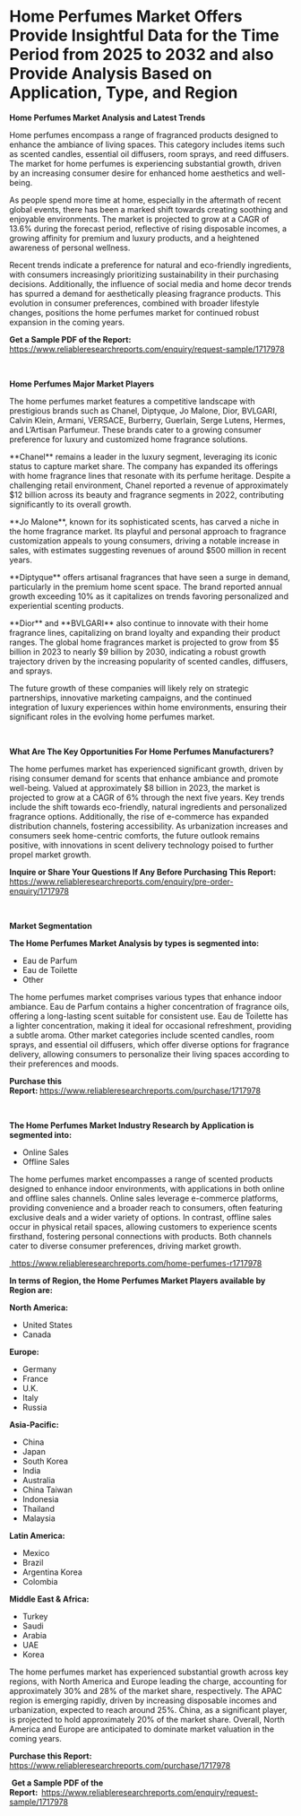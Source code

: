 <p><h1>Home Perfumes Market Offers Provide Insightful Data for the Time Period from 2025 to 2032 and also Provide Analysis Based on Application, Type, and Region</h1></p><p><strong>Home Perfumes Market Analysis and Latest Trends</strong></p>
<p><p>Home perfumes encompass a range of fragranced products designed to enhance the ambiance of living spaces. This category includes items such as scented candles, essential oil diffusers, room sprays, and reed diffusers. The market for home perfumes is experiencing substantial growth, driven by an increasing consumer desire for enhanced home aesthetics and well-being. </p><p>As people spend more time at home, especially in the aftermath of recent global events, there has been a marked shift towards creating soothing and enjoyable environments. The market is projected to grow at a CAGR of 13.6% during the forecast period, reflective of rising disposable incomes, a growing affinity for premium and luxury products, and a heightened awareness of personal wellness.</p><p>Recent trends indicate a preference for natural and eco-friendly ingredients, with consumers increasingly prioritizing sustainability in their purchasing decisions. Additionally, the influence of social media and home decor trends has spurred a demand for aesthetically pleasing fragrance products. This evolution in consumer preferences, combined with broader lifestyle changes, positions the home perfumes market for continued robust expansion in the coming years.</p></p>
<p><strong>Get a Sample PDF of the Report:&nbsp;</strong> <a href="https://www.reliableresearchreports.com/enquiry/request-sample/1717978?utm_campaign=3321&utm_medium=2&utm_source=Github&utm_content=ia&utm_term=15042025&utm_id=home-perfumes">https://www.reliableresearchreports.com/enquiry/request-sample/1717978</a></p>
<p>&nbsp;</p>
<p><strong>Home Perfumes Major Market Players</strong></p>
<p><p>The home perfumes market features a competitive landscape with prestigious brands such as Chanel, Diptyque, Jo Malone, Dior, BVLGARI, Calvin Klein, Armani, VERSACE, Burberry, Guerlain, Serge Lutens, Hermes, and L’Artisan Parfumeur. These brands cater to a growing consumer preference for luxury and customized home fragrance solutions.</p><p>**Chanel** remains a leader in the luxury segment, leveraging its iconic status to capture market share. The company has expanded its offerings with home fragrance lines that resonate with its perfume heritage. Despite a challenging retail environment, Chanel reported a revenue of approximately $12 billion across its beauty and fragrance segments in 2022, contributing significantly to its overall growth.</p><p>**Jo Malone**, known for its sophisticated scents, has carved a niche in the home fragrance market. Its playful and personal approach to fragrance customization appeals to young consumers, driving a notable increase in sales, with estimates suggesting revenues of around $500 million in recent years.</p><p>**Diptyque** offers artisanal fragrances that have seen a surge in demand, particularly in the premium home scent space. The brand reported annual growth exceeding 10% as it capitalizes on trends favoring personalized and experiential scenting products.</p><p>**Dior** and **BVLGARI** also continue to innovate with their home fragrance lines, capitalizing on brand loyalty and expanding their product ranges. The global home fragrances market is projected to grow from $5 billion in 2023 to nearly $9 billion by 2030, indicating a robust growth trajectory driven by the increasing popularity of scented candles, diffusers, and sprays.</p><p>The future growth of these companies will likely rely on strategic partnerships, innovative marketing campaigns, and the continued integration of luxury experiences within home environments, ensuring their significant roles in the evolving home perfumes market.</p></p>
<p>&nbsp;</p>
<p><strong>What Are The Key Opportunities For Home Perfumes Manufacturers?</strong></p>
<p><p>The home perfumes market has experienced significant growth, driven by rising consumer demand for scents that enhance ambiance and promote well-being. Valued at approximately $8 billion in 2023, the market is projected to grow at a CAGR of 6% through the next five years. Key trends include the shift towards eco-friendly, natural ingredients and personalized fragrance options. Additionally, the rise of e-commerce has expanded distribution channels, fostering accessibility. As urbanization increases and consumers seek home-centric comforts, the future outlook remains positive, with innovations in scent delivery technology poised to further propel market growth.</p></p>
<p><strong>Inquire or Share Your Questions If Any Before Purchasing This Report:</strong> <a href="https://www.reliableresearchreports.com/enquiry/pre-order-enquiry/1717978?utm_campaign=3321&utm_medium=2&utm_source=Github&utm_content=ia&utm_term=15042025&utm_id=home-perfumes">https://www.reliableresearchreports.com/enquiry/pre-order-enquiry/1717978</a></p>
<p>&nbsp;</p>
<p><strong>Market Segmentation</strong></p>
<p><strong>The Home Perfumes Market Analysis by types is segmented into:</strong></p>
<p><ul><li>Eau de Parfum</li><li>Eau de Toilette</li><li>Other</li></ul></p>
<p><p>The home perfumes market comprises various types that enhance indoor ambiance. Eau de Parfum contains a higher concentration of fragrance oils, offering a long-lasting scent suitable for consistent use. Eau de Toilette has a lighter concentration, making it ideal for occasional refreshment, providing a subtle aroma. Other market categories include scented candles, room sprays, and essential oil diffusers, which offer diverse options for fragrance delivery, allowing consumers to personalize their living spaces according to their preferences and moods.</p></p>
<p><strong>Purchase this Report:&nbsp;</strong><a href="https://www.reliableresearchreports.com/purchase/1717978?utm_campaign=3321&utm_medium=2&utm_source=Github&utm_content=ia&utm_term=15042025&utm_id=home-perfumes">https://www.reliableresearchreports.com/purchase/1717978</a></p>
<p>&nbsp;</p>
<p><strong>The Home Perfumes Market Industry Research by Application is segmented into:</strong></p>
<p><ul><li>Online Sales</li><li>Offline Sales</li></ul></p>
<p><p>The home perfumes market encompasses a range of scented products designed to enhance indoor environments, with applications in both online and offline sales channels. Online sales leverage e-commerce platforms, providing convenience and a broader reach to consumers, often featuring exclusive deals and a wider variety of options. In contrast, offline sales occur in physical retail spaces, allowing customers to experience scents firsthand, fostering personal connections with products. Both channels cater to diverse consumer preferences, driving market growth.</p></p>
<p><a href="https://www.reliableresearchreports.com/home-perfumes-r1717978?utm_campaign=3321&utm_medium=2&utm_source=Github&utm_content=ia&utm_term=15042025&utm_id=home-perfumes">&nbsp;https://www.reliableresearchreports.com/home-perfumes-r1717978</a></p>
<p><strong>In terms of Region, the Home Perfumes Market Players available by Region are:</strong></p>
<p>
    <p> <strong> North America: </strong>
        <ul>
            <li>United States</li>
            <li>Canada</li>
        </ul>
        </p> 
    <p> <strong> Europe: </strong>
        <ul>
            <li>Germany</li>
            <li>France</li>
            <li>U.K.</li>
            <li>Italy</li>
            <li>Russia</li>
        </ul>
        </p> 
    <p> <strong> Asia-Pacific: </strong>
        <ul>
            <li>China</li>
            <li>Japan</li>
            <li>South Korea</li>
            <li>India</li>
            <li>Australia</li>
            <li>China Taiwan</li>
            <li>Indonesia</li>
            <li>Thailand</li>
            <li>Malaysia</li>
        </ul>
        </p> 
    <p> <strong> Latin America: </strong>
        <ul>
            <li>Mexico</li>
            <li>Brazil</li>
            <li>Argentina Korea</li>
            <li>Colombia</li>
        </ul>
        </p> 
    <p> <strong> Middle East & Africa: </strong>
        <ul>
            <li>Turkey</li>
            <li>Saudi</li>
            <li>Arabia</li>
            <li>UAE</li>
            <li>Korea</li>
        </ul>
    </p>
    </p>
<p><p>The home perfumes market has experienced substantial growth across key regions, with North America and Europe leading the charge, accounting for approximately 30% and 28% of the market share, respectively. The APAC region is emerging rapidly, driven by increasing disposable incomes and urbanization, expected to reach around 25%. China, as a significant player, is projected to hold approximately 20% of the market share. Overall, North America and Europe are anticipated to dominate market valuation in the coming years.</p></p>
<p><strong>Purchase this Report: </strong><a href="https://www.reliableresearchreports.com/purchase/1717978?utm_campaign=3321&utm_medium=2&utm_source=Github&utm_content=ia&utm_term=15042025&utm_id=home-perfumes">https://www.reliableresearchreports.com/purchase/1717978</a></p>
<p>&nbsp;<strong>Get a Sample PDF of the Report:&nbsp;&nbsp;</strong><a href="https://www.reliableresearchreports.com/enquiry/request-sample/1717978?utm_campaign=3321&utm_medium=2&utm_source=Github&utm_content=ia&utm_term=15042025&utm_id=home-perfumes">https://www.reliableresearchreports.com/enquiry/request-sample/1717978</a></p>
<p><strong></strong></p>
<p><p></p><p></p><p></p></p>